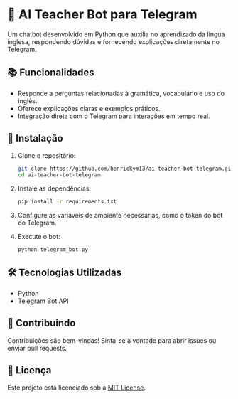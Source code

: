 # 🤖 AI Teacher Bot para Telegram

Um chatbot desenvolvido em Python que auxilia no aprendizado da língua inglesa, respondendo dúvidas e fornecendo explicações diretamente no Telegram.

## 📚 Funcionalidades

- Responde a perguntas relacionadas à gramática, vocabulário e uso do inglês.
- Oferece explicações claras e exemplos práticos.
- Integração direta com o Telegram para interações em tempo real.

## 🚀 Instalação

1. Clone o repositório:

   ```bash
   git clone https://github.com/henrickym13/ai-teacher-bot-telegram.git
   cd ai-teacher-bot-telegram
   ```

2. Instale as dependências:

   ```bash
   pip install -r requirements.txt
   ```

3. Configure as variáveis de ambiente necessárias, como o token do bot do Telegram.

4. Execute o bot:

   ```bash
   python telegram_bot.py
   ```

## 🛠️ Tecnologias Utilizadas

- Python
- Telegram Bot API

## 🤝 Contribuindo

Contribuições são bem-vindas! Sinta-se à vontade para abrir issues ou enviar pull requests.

## 📄 Licença

Este projeto está licenciado sob a [MIT License](LICENSE).